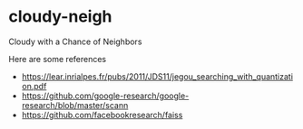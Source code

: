 # cloudy-neigh
Cloudy with a Chance of Neighbors 

Here are some references
* https://lear.inrialpes.fr/pubs/2011/JDS11/jegou_searching_with_quantization.pdf
* https://github.com/google-research/google-research/blob/master/scann
* https://github.com/facebookresearch/faiss
